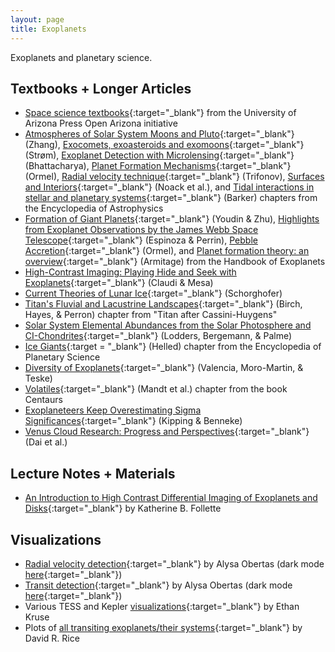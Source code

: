 ```yaml
---
layout: page
title: Exoplanets
---
```


Exoplanets and planetary science.

## Textbooks + Longer Articles
- [Space science textbooks](https://open.uapress.arizona.edu/projects/project-collection/spacescience?collectionOrder=spacescience){:target="_blank"} from the University of Arizona Press Open Arizona initiative
- [Atmospheres of Solar System Moons and Pluto](https://arxiv.org/abs/2410.04595){:target="_blank"} (Zhang), [Exocomets, exoasteroids and exomoons](https://arxiv.org/abs/2410.06248){:target="_blank"} (Strøm), [Exoplanet Detection with Microlensing](https://arxiv.org/abs/2505.10621){:target="_blank"} (Bhattacharya), [Planet Formation Mechanisms](https://arxiv.org/abs/2410.14430){:target="_blank"} (Ormel), [Radial velocity technique](https://arxiv.org/abs/2410.11424){:target="_blank"} (Trifonov), [Surfaces and Interiors](https://arxiv.org/abs/2410.08055){:target="_blank"} (Noack et al.), and [Tidal interactions in stellar and planetary systems](https://arxiv.org/abs/2504.10941){:target="_blank"} (Barker) chapters from the Encyclopedia of Astrophysics
- [Formation of Giant Planets](https://arxiv.org/abs/2501.13214){:target="_blank"} (Youdin & Zhu), [Highlights from Exoplanet Observations by the James Webb Space Telescope](https://arxiv.org/abs/2505.20520){:target="_blank"} (Espinoza & Perrin), [Pebble Accretion](https://arxiv.org/abs/2411.14643){:target="_blank"} (Ormel), and [Planet formation theory: an overview](https://arxiv.org/abs/2412.11064){:target="_blank"} (Armitage) from the Handbook of Exoplanets
- [High-Contrast Imaging: Playing Hide and Seek with Exoplanets](https://arxiv.org/abs/2501.07976){:target="_blank"} (Claudi & Mesa)
- [Current Theories of Lunar Ice](https://arxiv.org/abs/2502.06056){:target="_blank"} (Schorghofer)
- [Titan's Fluvial and Lacustrine Landscapes](https://arxiv.org/abs/2502.02556){:target="_blank"} (Birch, Hayes, & Perron) chapter from "Titan after Cassini-Huygens"
- [Solar System Elemental Abundances from the Solar Photosphere and CI-Chondrites](https://arxiv.org/abs/2502.10575){:target="_blank"} (Lodders, Bergemann, & Palme)
- [Ice Giants](https://arxiv.org/abs/2504.18219){:target = "_blank"} (Helled) chapter from the Encyclopedia of Planetary Science 
- [Diversity of Exoplanets](https://arxiv.org/abs/2505.09754){:target="_blank"} (Valencia, Moro-Martin, & Teske)
- [Volatiles](https://arxiv.org/abs/2507.13116){:target="_blank"} (Mandt et al.) chapter from the book Centaurs
- [Exoplaneteers Keep Overestimating Sigma Significances](https://arxiv.org/abs/2506.05392){:target="_blank"} (Kipping & Benneke)
- [Venus Cloud Research: Progress and Perspectives](https://arxiv.org/abs/2506.06164){:target="_blank"} (Dai et al.)

## Lecture Notes + Materials
- [An Introduction to High Contrast Differential Imaging of Exoplanets and Disks](https://arxiv.org/abs/2308.01354){:target="_blank"} by Katherine B. Follette

## Visualizations
- [Radial velocity detection](https://upload.wikimedia.org/wikipedia/commons/c/cd/Radial_velocity_doppler_spectroscopy.gif){:target="_blank"} by Alysa Obertas (dark mode [here](https://upload.wikimedia.org/wikipedia/commons/c/c8/Exoplanet_radial_velocity_doppler_spectroscopy_dark.gif){:target="_blank"})
- [Transit detection](https://upload.wikimedia.org/wikipedia/commons/8/88/Exoplanet_transit_method.gif){:target="_blank"} by Alysa Obertas (dark mode [here](https://twitter.com/AstroAlysa/status/1546862374564528129){:target="_blank"})
- Various TESS and Kepler [visualizations](https://www.ethankruse.com/dataviz.php){:target="_blank"} by Ethan Kruse
- Plots of [all transiting exoplanets/their systems](https://davidrrice.github.io/ExoSystemPlot/exoplanetplots.html){:target="_blank"} by David R. Rice